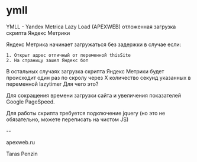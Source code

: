 # ymll

YMLL - Yandex Metrica Lazy Load (APEXWEB)
отложенная загрузка скрипта Яндекс Метрики

Яндекс Метрика начинает загружаться без задержки в случае если:

    1. Открыт адрес отличный от переменной thisSite
    2. На страницу зашел Яндекс бот

В остальных случаях загрузка скрипта Яндекс Метрики будет происходит один раз по скролу через X количество секунд указанных в переменной lazytimer
Для чего это?

Для сокращения времени загрузки сайта и увеличения показателей Google PageSpeed.

Для работы скрипта требуется подключение jquery (но это не обязательно, можете переписать на чистом JS)

--

apexweb.ru

Taras Penzin
